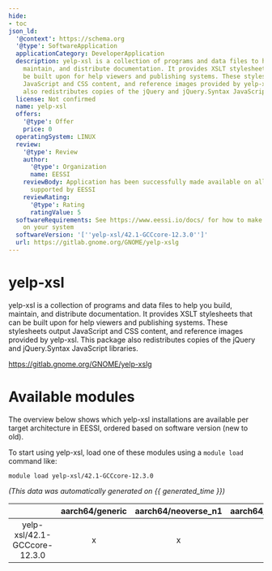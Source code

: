```yaml
---
hide:
- toc
json_ld:
  '@context': https://schema.org
  '@type': SoftwareApplication
  applicationCategory: DeveloperApplication
  description: yelp-xsl is a collection of programs and data files to help you build,
    maintain, and distribute documentation. It provides XSLT stylesheets that can
    be built upon for help viewers and publishing systems. These stylesheets output
    JavaScript and CSS content, and reference images provided by yelp-xsl. This package
    also redistributes copies of the jQuery and jQuery.Syntax JavaScript libraries.
  license: Not confirmed
  name: yelp-xsl
  offers:
    '@type': Offer
    price: 0
  operatingSystem: LINUX
  review:
    '@type': Review
    author:
      '@type': Organization
      name: EESSI
    reviewBody: Application has been successfully made available on all architectures
      supported by EESSI
    reviewRating:
      '@type': Rating
      ratingValue: 5
  softwareRequirements: See https://www.eessi.io/docs/ for how to make EESSI available
    on your system
  softwareVersion: '[''yelp-xsl/42.1-GCCcore-12.3.0'']'
  url: https://gitlab.gnome.org/GNOME/yelp-xslg
---
```


yelp-xsl
========


yelp-xsl is a collection of programs and data files to help you build, maintain, and distribute documentation. It provides XSLT stylesheets that can be built upon for help viewers and publishing systems. These stylesheets output JavaScript and CSS content, and reference images provided by yelp-xsl. This package also redistributes copies of the jQuery and jQuery.Syntax JavaScript libraries.

https://gitlab.gnome.org/GNOME/yelp-xslg
# Available modules


The overview below shows which yelp-xsl installations are available per target architecture in EESSI, ordered based on software version (new to old).

To start using yelp-xsl, load one of these modules using a `module load` command like:

```shell
module load yelp-xsl/42.1-GCCcore-12.3.0
```

*(This data was automatically generated on {{ generated_time }})*  

| |aarch64/generic|aarch64/neoverse_n1|aarch64/neoverse_v1|aarch64/nvidia|x86_64/generic|x86_64/amd/zen2|x86_64/amd/zen3|x86_64/amd/zen4|x86_64/intel/haswell|x86_64/intel/sapphirerapids|x86_64/intel/skylake_avx512|aarch64/nvidia/grace|
| :---: | :---: | :---: | :---: | :---: | :---: | :---: | :---: | :---: | :---: | :---: | :---: | :---: |
|yelp-xsl/42.1-GCCcore-12.3.0|x|x|x|-|x|x|x|x|x|x|x|x|
